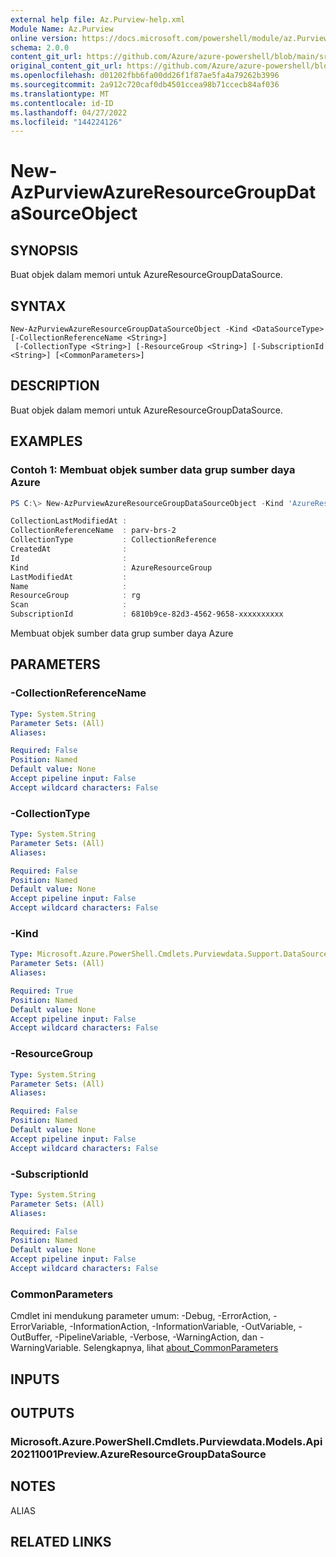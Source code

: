 ```yaml
---
external help file: Az.Purview-help.xml
Module Name: Az.Purview
online version: https://docs.microsoft.com/powershell/module/az.Purview/new-AzPurviewAzureResourceGroupDataSourceObject
schema: 2.0.0
content_git_url: https://github.com/Azure/azure-powershell/blob/main/src/Purview/Purview/help/New-AzPurviewAzureResourceGroupDataSourceObject.md
original_content_git_url: https://github.com/Azure/azure-powershell/blob/main/src/Purview/Purview/help/New-AzPurviewAzureResourceGroupDataSourceObject.md
ms.openlocfilehash: d01202fbb6fa00dd26f1f87ae5fa4a79262b3996
ms.sourcegitcommit: 2a912c720caf0db4501ccea98b71ccecb84af036
ms.translationtype: MT
ms.contentlocale: id-ID
ms.lasthandoff: 04/27/2022
ms.locfileid: "144224126"
---
```

# New-AzPurviewAzureResourceGroupDataSourceObject

## SYNOPSIS
Buat objek dalam memori untuk AzureResourceGroupDataSource.

## SYNTAX

```
New-AzPurviewAzureResourceGroupDataSourceObject -Kind <DataSourceType> [-CollectionReferenceName <String>]
 [-CollectionType <String>] [-ResourceGroup <String>] [-SubscriptionId <String>] [<CommonParameters>]
```

## DESCRIPTION
Buat objek dalam memori untuk AzureResourceGroupDataSource.

## EXAMPLES

### Contoh 1: Membuat objek sumber data grup sumber daya Azure
```powershell
PS C:\> New-AzPurviewAzureResourceGroupDataSourceObject -Kind 'AzureResourceGroup' -CollectionReferenceName 'parv-brs-2' -CollectionType 'CollectionReference' -ResourceGroup 'rg' -SubscriptionId '6810b9ce-82d3-4562-9658-xxxxxxxxxx'

CollectionLastModifiedAt :
CollectionReferenceName  : parv-brs-2
CollectionType           : CollectionReference
CreatedAt                :
Id                       :
Kind                     : AzureResourceGroup
LastModifiedAt           :
Name                     :
ResourceGroup            : rg
Scan                     :
SubscriptionId           : 6810b9ce-82d3-4562-9658-xxxxxxxxxx
```

Membuat objek sumber data grup sumber daya Azure

## PARAMETERS

### -CollectionReferenceName

```yaml
Type: System.String
Parameter Sets: (All)
Aliases:

Required: False
Position: Named
Default value: None
Accept pipeline input: False
Accept wildcard characters: False
```

### -CollectionType

```yaml
Type: System.String
Parameter Sets: (All)
Aliases:

Required: False
Position: Named
Default value: None
Accept pipeline input: False
Accept wildcard characters: False
```

### -Kind

```yaml
Type: Microsoft.Azure.PowerShell.Cmdlets.Purviewdata.Support.DataSourceType
Parameter Sets: (All)
Aliases:

Required: True
Position: Named
Default value: None
Accept pipeline input: False
Accept wildcard characters: False
```

### -ResourceGroup

```yaml
Type: System.String
Parameter Sets: (All)
Aliases:

Required: False
Position: Named
Default value: None
Accept pipeline input: False
Accept wildcard characters: False
```

### -SubscriptionId

```yaml
Type: System.String
Parameter Sets: (All)
Aliases:

Required: False
Position: Named
Default value: None
Accept pipeline input: False
Accept wildcard characters: False
```

### CommonParameters
Cmdlet ini mendukung parameter umum: -Debug, -ErrorAction, -ErrorVariable, -InformationAction, -InformationVariable, -OutVariable, -OutBuffer, -PipelineVariable, -Verbose, -WarningAction, dan -WarningVariable. Selengkapnya, lihat [about_CommonParameters](http://go.microsoft.com/fwlink/?LinkID=113216)

## INPUTS

## OUTPUTS

### Microsoft.Azure.PowerShell.Cmdlets.Purviewdata.Models.Api20211001Preview.AzureResourceGroupDataSource

## NOTES

ALIAS

## RELATED LINKS
